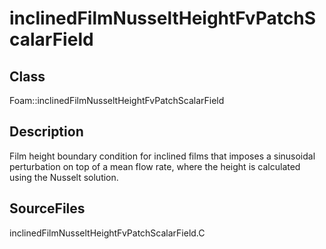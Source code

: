 # inclinedFilmNusseltHeightFvPatchScalarField 
## Class
Foam::inclinedFilmNusseltHeightFvPatchScalarField

## Description
Film height boundary condition for inclined films that imposes a
sinusoidal perturbation on top of a mean flow rate, where the height is
calculated using the Nusselt solution.

## SourceFiles
inclinedFilmNusseltHeightFvPatchScalarField.C

